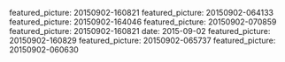 featured_picture: 20150902-160821
featured_picture: 20150902-064133
featured_picture: 20150902-164046
featured_picture: 20150902-070859
featured_picture: 20150902-160821
date: 2015-09-02
featured_picture: 20150902-160829
featured_picture: 20150902-065737
featured_picture: 20150902-060630
